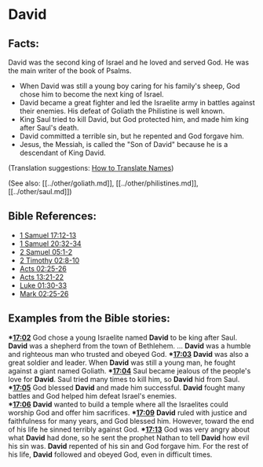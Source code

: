 # David #

## Facts: ##

David was the second king of Israel and he loved and served God. He was the main writer of the book of Psalms.

* When David was still a young boy caring for his family's sheep, God chose him to become the next king of Israel. 
* David became a great fighter and led the Israelite army in battles against their enemies. His defeat of Goliath the Philistine is well known.
* King Saul tried to kill David, but God protected him, and made him king after Saul's death.
* David committed a terrible sin, but he repented and God forgave him.
* Jesus, the Messiah, is called the "Son of David" because he is a descendant of King David. 

(Translation suggestions: [How to Translate Names](en/ta-vol1/translate/man/translate-names))

(See also: [[../other/goliath.md]], [[../other/philistines.md]], [[../other/saul.md]])

## Bible References: ##

* [1 Samuel 17:12-13](en/tn/1sa/help/17/12)
* [1 Samuel 20:32-34](en/tn/1sa/help/20/32)
* [2 Samuel 05:1-2](en/tn/2sa/help/05/01)
* [2 Timothy 02:8-10](en/tn/2ti/help/02/08)
* [Acts 02:25-26](en/tn/act/help/02/25)
* [Acts 13:21-22](en/tn/act/help/13/21)
* [Luke 01:30-33](en/tn/luk/help/01/30)
* [Mark 02:25-26](en/tn/mrk/help/02/25)

## Examples from the Bible stories: ##

  __*[17:02](en/tn/obs/help/17/02)__ God chose a young Israelite named __David__ to be king after Saul. __David__ was a shepherd from the town of Bethlehem. … __David__ was a humble and righteous man who trusted and obeyed God. 
  __*[17:03](en/tn/obs/help/17/03)__ __David__ was also a great soldier and leader. When __David__ was still a young man, he fought against a giant named Goliath. 
  __*[17:04](en/tn/obs/help/17/04)__ Saul became jealous of the people's love for __David__. Saul tried many times to kill him, so __David__ hid from Saul. 
  __*[17:05](en/tn/obs/help/17/05)__ God blessed __David__ and made him successful. __David__ fought many battles and God helped him defeat Israel's enemies.  
  __*[17:06](en/tn/obs/help/17/06)__ __David__ wanted to build a temple where all the Israelites could worship God and offer him sacrifices. 
  __*[17:09](en/tn/obs/help/17/09)__ __David__ ruled with justice and faithfulness for many years, and God blessed him. However, toward the end of his life he sinned terribly against God. 
  __*[17:13](en/tn/obs/help/17/13)__ God was very angry about what __David__ had done, so he sent the prophet Nathan to tell __David__ how evil his sin was. __David__ repented of his sin and God forgave him. For the rest of his life, __David__ followed and obeyed God, even in difficult times.
